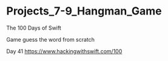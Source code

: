 # Projects_7-9_Hangman_Game
The 100 Days of Swift

Game guess the word from scratch

Day 41
https://www.hackingwithswift.com/100
